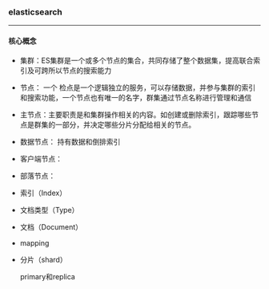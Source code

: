 ### elasticsearch

----

#### 核心概念

* 集群：ES集群是一个或多个节点的集合，共同存储了整个数据集，提高联合索引及可跨所以节点的搜索能力 

* 节点： 一个 检点是一个逻辑独立的服务，可以存储数据，并参与集群的索引和搜索功能，一个节点也有唯一的名字，群集通过节点名称进行管理和通信

* 主节点：主要职责是和集群操作相关的内容。如创建或删除索引，跟踪哪些节点是群集的一部分，并决定哪些分片分配给相关的节点。

* 数据节点： 持有数据和倒排索引

* 客户端节点：

* 部落节点：

* 索引（Index）

* 文档类型（Type）

* 文档（Document）

* mapping

* 分片（shard）

  primary和replica